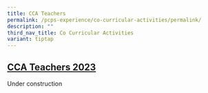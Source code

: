 ```yaml
---
title: CCA Teachers
permalink: /pcps-experience/co-curricular-activities/permalink/
description: ""
third_nav_title: Co Curricular Activities
variant: tiptap
---
```

<h2><u>CCA Teachers 2023</u></h2>
<p>Under construction</p>
<p></p>
<p></p>
<p></p>
<p></p>
<p></p>
<p></p>
<p></p>
<p></p>
<p></p>
<p></p>
<p></p>
<p></p>
<p></p>
<p></p>
<p></p>